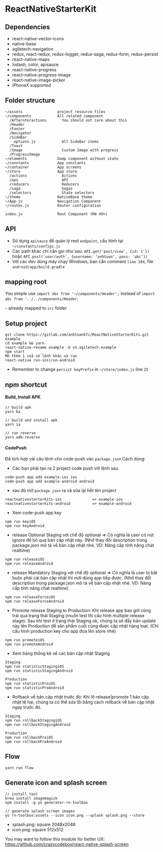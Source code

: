 # ReactNativeStarterKit

## Dependencies
- react-native-vector-icons
- native-base
- agiletech-navigation
- redux, react-redux, redux-logger, redux-saga, redux-form, redux-persist
- react-native-maps
- lodash, color, apisauce
- react-native-progress
- react-native-progress-image
- react-native-image-picker
- iPhoneX supported

## Folder structure

```
~/assets                project resource files
~/components            All related component
  /Afternteractions       You should not care about this
  /Header
  /Footer
  /Navigator
  /SideBar
    options.js            All SideBar items
  /Toast
  /Image                  Custom Image with progress
  /ProgressImage
~/elements              Dump component without state
~/constants             App constants
~/container             App screens
~/store                 App store
  /actions                Actions
  /api                    API
  /reducers               Reducers
  /saga                   Sagas
  /selectors              State selectors
~/theme                 NativeBase theme
~/App.js                Navigation Component
~/routes.js             Router configuration

index.js                Root Component (RN 49+)
```

## API
- Sử dụng `apisauce` để quản lý rest `endpoint`, cấu hình tại `~/constants/configs.js`
- Các path khác chỉ cần gọi như sau: `API.get('post/view', {id: 1'})` hoặc `API.post('user/auth', {username: 'anhtuan', pass: 'abc'})`
- Với các dev dùng máy chạy Windows, bạn cần comment `line 104`, file `android/app/build.gradle`

## mapping root

You simple use `import abc from '~/components/Header';` instead of `import abc from '../../components/Header`;

`~` already mapped to `src` folder

## Setup project

```
git clone https://gitlab.com/anhtuank7c/ReactNativeStarterKits.git example
cd example && yarn
react-native-rename example -b vn.agiletech.example
npm start
Mở thêm 1 cửa sổ lệnh khác và run
react-native run-ios|run-android
```

- Remember to change `persist keyPrefix` in `~/store/index.js` line `25`

## npm shortcut

#### Build, Install APK

```
// build apk
yarn ba

// build and install apk
yarn ia

// run reverse
yarn adb-reverse
```

#### CodePush
Đã tích hợp vài câu lệnh cho code-push vào `package.json`
Cách dùng:

- Các bạn phải tạo ra 2 project code push với lệnh sau

```
code-push app add example-ios ios
code-push app add example-android android
```

- sau đó mở `package.json` ra và sửa lại hết tên project

```
reactnativestarterkits-ios              => example-ios
reactnativestarterkits-android          => example-android
```

- Xem code-push app key

```
npm run keyiOS
npm run keyAndroid
```

- release Optional Staging với chế độ optional => Có nghĩa là user có nút ignore để bỏ qua bản cập nhật này. (Nhớ thay đổi description trong package.json mô tả về bản cập nhật nhé. VD: Nâng cấp tính năng chat realtime)

```
npm run releaseiOS
npm run releaseAndroid
```

- release Mandatory Staging với chế độ optional => Có nghĩa là user bị bắt buộc phải cài bản cập nhật thì mới dùng app tiếp được. (Nhớ thay đổi description trong package.json mô tả về bản cập nhật nhé. VD: Nâng cấp tính năng chat realtime)

```
npm run releaseForceiOS
npm run releaseForceAndroid
```

- Promote release Staging to Production: Khi release app bao giờ cũng trải qua trạng thái Staging (muốn test thì cấu hình multiple release stage). Sau khi test ở trạng thái Staging ok, chúng ta sẽ đẩy bản update này lên Production để sản phẩm cuối cùng được cập nhật hàng loạt. (Chỉ cấu hình production key cho app đưa lên store nhé)

```
npm run promoteiOS
npm run promoteAndroid
```

- Xem bảng thống kê về các bản cập nhật Staging

```
Staging
npm run statisticStagingiOS
npm run statisticStagingAndroid

Production
npm run statisticProiOS
npm run statisticProAndroid
```

- Rollback về bản cập nhật trước đó: Khi lỡ release|promote 1 bản cập nhật tệ hại, chúng ta có thể sửa lỗi bằng cách rollback về bản cập nhật ngay trước đó.

```
Staging
npm run rollbackStagingiOS
npm run rollbackStagingAndroid

Production
npm run rollbackProiOS
npm run rollbackProAndroid
```

## Flow

```
yarn run flow
```


## Generate icon and splash screen

```
// install tool
brew install imagemagick
npm install -g yo generator-rn-toolbox

// generate splash screen images
yo rn-toolbox:assets --icon icon.png --splash splash.png --store
```

- splash.png: square 2048x2048
- icon.png: square 512x512

You may want to follow this module for better UX: https://github.com/crazycodeboy/react-native-splash-screen
